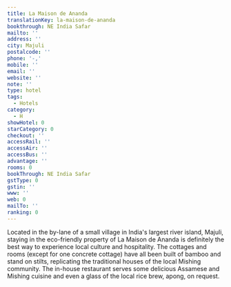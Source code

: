 ```yaml
---
title: La Maison de Ananda
translationKey: la-maison-de-ananda
bookthrough: NE India Safar
mailto: ''
address: ''
city: Majuli
postalcode: ''
phone: '-,'
mobile: ''
email: ''
website: ''
note: ''
type: hotel
tags:
  - Hotels
category:
  - H
showHotel: 0
starCategory: 0
checkout: ''
accessRail: ''
accessAir: ''
accessBus: ''
advantage: ''
rooms: 0
bookThrough: NE India Safar
gstType: 0
gstin: ''
www: ''
web: 0
mailTo: ''
ranking: 0
---
```







Located in the by-lane of a small village in India's largest river island, Majuli, staying in the eco-friendly property of La Maison de Ananda is definitely the best way to experience local culture and hospitality. The cottages and rooms (except for one concrete cottage) have all been built of bamboo and stand on stilts, replicating the traditional houses of the local Mishing community. The in-house restaurant serves some delicious Assamese and Mishing cuisine and even a glass of the local rice brew, apong, on request.